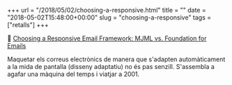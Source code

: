 +++
url = "/2018/05/02/choosing-a-responsive.html"
title = ""
date = "2018-05-02T15:48:00+00:00"
slug = "choosing-a-responsive"
tags = ["retalls"]
+++

📎 [Choosing a Responsive Email Framework: MJML vs. Foundation for Emails](https://css-tricks.com/choosing-a-responsive-email-framework%E2%80%8Amjml-vs-foundation-for-emails/)

Maquetar els correus electrònics de manera que s'adapten automàticament a la mida de pantalla (disseny adaptatiu) no és pas senzill. S'assembla a agafar una màquina del temps i viatjar a 2001.

